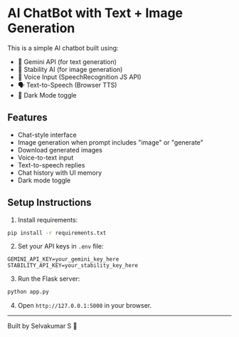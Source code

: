 
# AI ChatBot with Text + Image Generation

This is a simple AI chatbot built using:
- 🧠 Gemini API (for text generation)
- 🎨 Stability AI (for image generation)
- 🎤 Voice Input (SpeechRecognition JS API)
- 🗣️ Text-to-Speech (Browser TTS)
- 🌙 Dark Mode toggle

## Features
- Chat-style interface
- Image generation when prompt includes "image" or "generate"
- Download generated images
- Voice-to-text input
- Text-to-speech replies
- Chat history with UI memory
- Dark mode toggle

## Setup Instructions

1. Install requirements:

```bash
pip install -r requirements.txt
```

2. Set your API keys in `.env` file:

```
GEMINI_API_KEY=your_gemini_key_here
STABILITY_API_KEY=your_stability_key_here
```

3. Run the Flask server:

```bash
python app.py
```

4. Open `http://127.0.0.1:5000` in your browser.

---

Built by Selvakumar S 🚀
